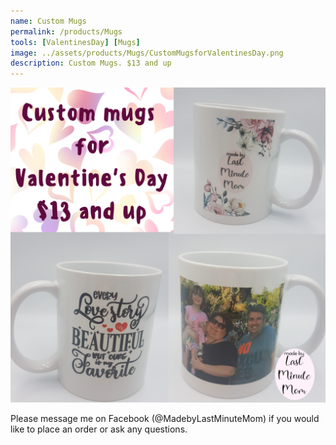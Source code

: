 ```yaml
---
name: Custom Mugs
permalink: /products/Mugs
tools: [ValentinesDay] [Mugs]
image: ../assets/products/Mugs/CustomMugsforValentinesDay.png
description: Custom Mugs. $13 and up
---
```


![Product Shot](../assets/products/Mugs/CustomMugsforValentinesDay.png "Custom Mugs")

Please message me on Facebook (@MadebyLastMinuteMom) if you would like to place an order or ask any questions.
